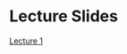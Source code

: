# Lecture Slides

[Lecture 1](https://github.com/feature-engineering-studio/Lecture-Slides/blob/master/HUDK%205053_Lecture%201.pdf)
